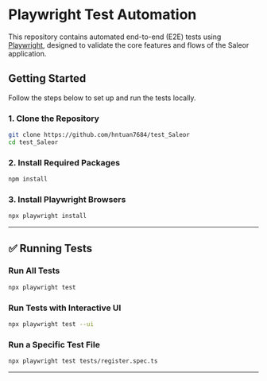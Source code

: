 # Playwright Test Automation

This repository contains automated end-to-end (E2E) tests using [Playwright](https://playwright.dev/), designed to validate the core features and flows of the Saleor application.

## Getting Started

Follow the steps below to set up and run the tests locally.

### 1. Clone the Repository

```bash
git clone https://github.com/hntuan7684/test_Saleor
cd test_Saleor
```

### 2. Install Required Packages

```bash
npm install
```

### 3. Install Playwright Browsers

```bash
npx playwright install
```

---

## ✅ Running Tests

### Run All Tests

```bash
npx playwright test
```

### Run Tests with Interactive UI

```bash
npx playwright test --ui
```

### Run a Specific Test File

```bash
npx playwright test tests/register.spec.ts
```

---
